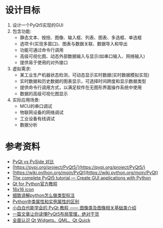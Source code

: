 # 设计目标
1. 设计一个PyQt5实现的GUI
2. 包含功能:
   - 静态文本、按扭、图像、输入框、列表、图表、多选框、单选框
   - 选项卡(实现多窗口)、图表与数据关联、数据导入和导出
   - 功能可通过命令行调用
   - 高级可视化图、动态外部数据输入与显示(如串口输入、网络输入)
   - 提供易于使用的对外接口
3. 虚拟需求:
   - 某工业生产机器状态检测，可动态显示实时数据(实时数据模拟实现)
   - 实时数据和历史数据的图表显示，可选择时间跨度和显示数据类型
   - 提供命令行调用方式，以满足软件在无图形界面操作系统中使用
   - 数据的高级可视化图显示
4. 实际应用场景:
   - MCU的串口调试
   - 物联网设备的网络调试
   - 工业设备有线调试
   - 数据分析

# 参考资料
- [PyQt vs PySide 对比](https://geek-docs.com/pyqt/pyqt-questions/134_pyqt_pyqt_vs_pyside_comparison.html)
- [https://pypi.org/project/PyQt5/](https://pypi.org/project/PyQt5/)
- [https://wiki.python.org/moin/PyQt](https://wiki.python.org/moin/PyQt)
- [The complete PyQt5 tutorial — Create GUI applications with Python](https://www.pythonguis.com/pyqt5-tutorial/)
- [Qt for Python官方教程](https://doc.qt.io/qtforpython-6/tutorials/index.html)
- [16x16 icon](https://p.yusukekamiyamane.com/)
- [细致讲解python怎么做类型标注](http://www.coolpython.net/python_senior/data_type/py-type-hints-detail.html)
- [Python中类属性和实例属性的区别](https://zhuanlan.zhihu.com/p/624007920)
- [小白白也能学会的 PyQt 教程 —— 图像类及图像相关基础类介绍](https://cloud.tencent.com/developer/article/2289417)
- [一篇文章让你读懂PyQt5布局管理，绝对干货](https://cloud.tencent.com/developer/article/1437295)
- [全面认识 Qt Widgets、QML、Qt Quick](https://zhuanlan.zhihu.com/p/634276734)